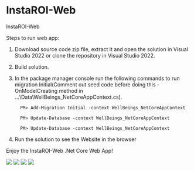 # InstaROI-Web
InstaROI-Web

Steps to run web app:
1. Download source code zip file, extract it and open the solution in Visual Studio 2022 or clone the repository in Visual Studio 2022.
2. Build solution.
3. In the package manager console run the following commands to run migration Initial(Comment out seed code before doing this - OnModelCreating method in ...\Data\WellBeings_NetCoreAppContext.cs).

         PM> Add-Migration Initial -context WellBeings_NetCoreAppContext
      
         PM> Update-Database -context WellBeings_NetCoreAppContext
   
         PM> Update-Database -context WellBeings_NetCoreAppContext
   
5. Run the solution to see the Website in the browser

   
Enjoy the InstaROI-Web .Net Core Web App!

<img src="https://github.com/reojeffi/InstaROI-Web/blob/master/InstaROI1.png" />
<img src="https://github.com/reojeffi/InstaROI-Web/blob/master/InstaROI2.png" />
<img src="https://github.com/reojeffi/InstaROI-Web/blob/master/InstaROI3.png" />
<img src="https://github.com/reojeffi/InstaROI-Web/blob/master/InstaROI4.png" />

